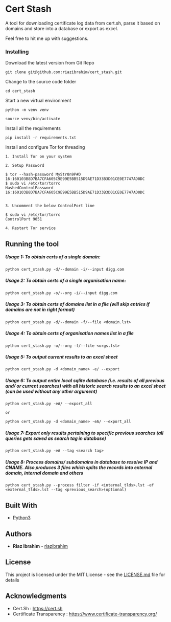 # Cert Stash

A tool for downloading certificate log data from cert.sh, parse it based on domains and store into a database or export as excel.

Feel free to hit me up with suggestions.


### Installing


Download the latest version from Git Repo

```
git clone git@github.com:riazibrahim/cert_stash.git
```

Change to the source code folder

```
cd cert_stash
```
Start a new virtual environment

```
python -m venv venv

source venv/bin/activate
```

Install all the requirements

```
pip install -r requirements.txt
```

Install and configure Tor for threading

```
1. Install Tor on your system 

2. Setup Password

$ tor --hash-password MyStr0n9P#D
16:160103B8D7BA7CFA605C9E99E5BB515D9AE71D33B3D01CE0E7747AD0DC
$ sudo vi /etc/tor/torrc
HashedControlPassword 16:160103B8D7BA7CFA605C9E99E5BB515D9AE71D33B3D01CE0E7747AD0DC


3. Uncomment the below ControlPort line

$ sudo vi /etc/tor/torrc
ControlPort 9051

4. Restart Tor service

```

## Running the tool


##### Usage 1: To obtain certs of a single domain:
```
python cert_stash.py -d/--domain -i/--input digg.com
```
##### Usage 2: To obtain certs of a single organisation name:
```
python cert_stash.py -o/--org -i/--input digg.com
```
##### Usage 3: To obtain certs of domains list in a file (will skip entries if domains are not in right format)
```
python cert_stash.py -d/--domain -f/--file <domain.lst>
```
##### Usage 4: To obtain certs of organisation names list in a file
```
python cert_stash.py -o/--org -f/--file <orgs.lst>
```
##### Usage 5: To output current results to an excel sheet
```
python cert_stash.py -d <domain_name> -e/ --export
```
##### Usage 6: To output entire local sqlite database (i.e. results of all previous and/ or current searches) with all historic search results to an excel sheet (can be used without any other argument)
```
python cert_stash.py -eA/ --export_all 

or

python cert_stash.py -d <domain_name> -eA/ --export_all
```
##### Usage 7: Export only results pertaining to specific previous searches (all queries gets saved as search tag in database)
```
python cert_stash.py -eA --tag <search tag>
```
##### Usage 8: Process domains/ subdomains in database to resolve IP and CNAME. Also produces 3 files which splits the records into external domain, internal domain and others
```
python cert_stash.py --process filter -if <internal_tlds>.lst -ef <external_tlds>.lst --tag <previous_search>(optional) 

```

## Built With

* [Python3](https://www.python.org/download/releases/3.0/) 


## Authors

* **Riaz Ibrahim** - [riazibrahim](https://github.com/https://github.com/riazibrahim/)

## License

This project is licensed under the MIT License - see the [LICENSE.md](LICENSE) file for details

## Acknowledgments

* Cert.Sh : https://cert.sh
* Certificate Transparency : https://www.certificate-transparency.org/